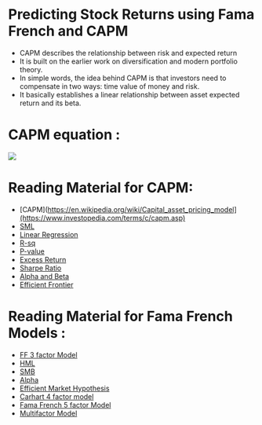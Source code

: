 # Predicting Stock Returns using Fama French and CAPM 

- CAPM  describes the relationship between risk and expected return 
- It is built on the earlier work on diversification and modern portfolio theory.
- In simple words, the idea behind CAPM is that investors need to compensate in two ways: time value of money and risk.
- It basically establishes a linear relationship between asset expected return and its beta.


# CAPM equation : 
![](https://media.licdn.com/dms/image/C5612AQFfwtMYN3WgqQ/article-inline_image-shrink_1000_1488/0/1572607564403?e=1692835200&v=beta&t=bzcFscxH5Ye_izq9fQiru0PK0-9UGWKkzhvj2wB3YBo)

# Reading Material for CAPM: 

- [CAPM](https://en.wikipedia.org/wiki/Capital_asset_pricing_model](https://www.investopedia.com/terms/c/capm.asp)
- [SML](https://en.wikipedia.org/wiki/Security_market_line)
- [Linear Regression](https://www.investopedia.com/terms/r/regression.asp)
- [R-sq](https://www.investopedia.com/terms/r/r-squared.asp#:~:text=R%2Dsquared%20(R2),variables%20in%20a%20regression%20model)
- [P-value](https://www.investopedia.com/terms/p/p-value.asp#:~:text=A%20p%2Dvalue%20is%20a,significance%20of%20the%20observed%20difference)
- [Excess Return](https://www.investopedia.com/terms/e/excessreturn.asp)
- [Sharpe Ratio](https://www.investopedia.com/terms/s/sharperatio.asp)
- [Alpha and Beta](https://www.investopedia.com/articles/investing/092115/alpha-and-beta-beginners.asp)
- [Efficient Frontier](https://www.investopedia.com/terms/e/efficientfrontier.asp#:~:text=The%20efficient%20frontier%20is%20the,for%20the%20level%20of%20risk)

# Reading Material for Fama French Models : 
- [FF 3 factor Model](https://www.investopedia.com/terms/f/famaandfrenchthreefactormodel.asp)
- [HML](https://www.investopedia.com/terms/h/high_minus_low.asp)
- [SMB](https://www.investopedia.com/terms/s/small_minus_big.asp)
- [Alpha](https://www.investopedia.com/terms/a/alpha.asp)
- [Efficient Market Hypothesis](https://www.investopedia.com/terms/e/efficientmarkethypothesis.asp)
- [Carhart 4 factor model](https://breakingdownfinance.com/finance-topics/equity-valuation/carhart-4-factor-model/)
- [Fama French 5 factor Model](https://blog.quantinsti.com/fama-french-five-factor-asset-pricing-model/)
- [Multifactor Model](https://www.investopedia.com/terms/m/multifactor-model.asp)

